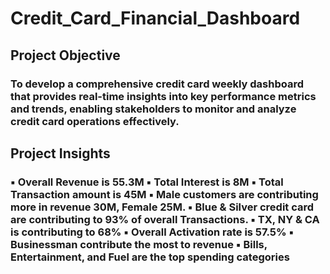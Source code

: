 # Credit_Card_Financial_Dashboard
<h2>Project Objective</h2>
<h3>To develop a comprehensive credit
card weekly dashboard that
provides real-time insights into key
performance metrics and trends,
enabling stakeholders to monitor
and analyze credit card operations
effectively.</h3>
<h2>Project Insights</h2>
<h3>
▪️ Overall Revenue is 55.3M
▪️ Total Interest is 8M
▪️ Total Transaction amount is 45M
▪️ Male customers are contributing more in revenue 30M, Female 25M.
▪️ Blue & Silver credit card are contributing to 93% of overall Transactions.
▪️ TX, NY & CA is contributing to 68%
▪️ Overall Activation rate is 57.5%
▪️ Businessman contribute the most to revenue
▪️ Bills, Entertainment, and Fuel are the top spending categories
</h3>
